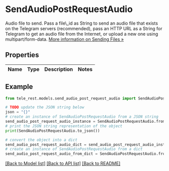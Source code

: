 # SendAudioPostRequestAudio

Audio file to send. Pass a file\\_id as String to send an audio file that exists on the Telegram servers (recommended), pass an HTTP URL as a String for Telegram to get an audio file from the Internet, or upload a new one using multipart/form-data. [More information on Sending Files »](https://core.telegram.org/bots/api/#sending-files)

## Properties

Name | Type | Description | Notes
------------ | ------------- | ------------- | -------------

## Example

```python
from tele_rest.models.send_audio_post_request_audio import SendAudioPostRequestAudio

# TODO update the JSON string below
json = "{}"
# create an instance of SendAudioPostRequestAudio from a JSON string
send_audio_post_request_audio_instance = SendAudioPostRequestAudio.from_json(json)
# print the JSON string representation of the object
print(SendAudioPostRequestAudio.to_json())

# convert the object into a dict
send_audio_post_request_audio_dict = send_audio_post_request_audio_instance.to_dict()
# create an instance of SendAudioPostRequestAudio from a dict
send_audio_post_request_audio_from_dict = SendAudioPostRequestAudio.from_dict(send_audio_post_request_audio_dict)
```
[[Back to Model list]](../README.md#documentation-for-models) [[Back to API list]](../README.md#documentation-for-api-endpoints) [[Back to README]](../README.md)



